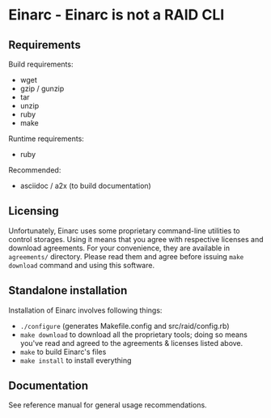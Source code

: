 Einarc - Einarc is not a RAID CLI
=================================

Requirements
------------

Build requirements:
* wget
* gzip / gunzip
* tar
* unzip
* ruby
* make

Runtime requirements:
* ruby

Recommended:
* asciidoc / a2x (to build documentation)

Licensing
---------

Unfortunately, Einarc uses some proprietary command-line utilities to
control storages. Using it means that you agree with respective
licenses and download agreements. For your convenience, they are
available in `agreements/` directory. Please read them and agree
before issuing `make download` command and using this software.

Standalone installation
-----------------------

Installation of Einarc involves following things:

* `./configure` (generates Makefile.config and src/raid/config.rb)
* `make download` to download all the proprietary tools; doing so means
you've read and agreed to the agreements & licenses listed above.
* `make` to build Einarc's files
* `make install` to install everything

Documentation
-------------

See reference manual for general usage recommendations.
